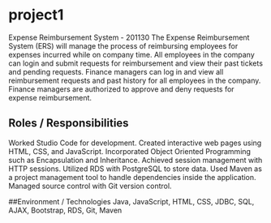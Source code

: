 # project1
Expense Reimbursement System - 201130 
The Expense Reimbursement System (ERS) will manage the process of reimbursing employees for expenses incurred while on company time. All employees in the company can login and submit requests for reimbursement and view their past tickets and pending requests. Finance managers can log in and view all reimbursement requests and past history for all employees in the company. Finance managers are authorized to approve and deny requests for expense reimbursement.

## Roles / Responsibilities
Worked Studio Code for development.
Created interactive web pages using HTML, CSS, and JavaScript.
Incorporated Object Oriented Programming such as Encapsulation and Inheritance.
Achieved session management with HTTP sessions.
Utilized RDS with PostgreSQL to store data.
Used Maven as a project management tool to handle dependencies inside the application.
Managed source control with Git version control. 

##Environment / Technologies
Java, JavaScript, HTML, CSS, JDBC, SQL, AJAX, Bootstrap, RDS, Git, Maven
